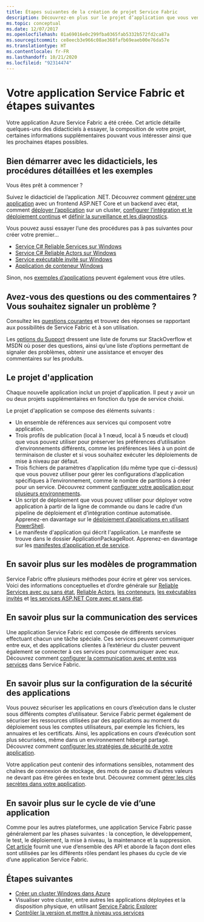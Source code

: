 ```yaml
---
title: Étapes suivantes de la création de projet Service Fabric
description: Découvrez-en plus sur le projet d’application que vous venez de créer dans Visual Studio.  Apprenez à créer des services à l’aide de didacticiels et approfondissez vos connaissances sur le développement de services pour Service Fabric.
ms.topic: conceptual
ms.date: 12/07/2017
ms.openlocfilehash: 01a69016e0c299fba0365fab5332b572fd2ca87a
ms.sourcegitcommit: ce8eecb3e966c08ae368fafb69eaeb00e76da57e
ms.translationtype: HT
ms.contentlocale: fr-FR
ms.lasthandoff: 10/21/2020
ms.locfileid: "92314474"
---
```

# <a name="your-service-fabric-application-and-next-steps"></a>Votre application Service Fabric et étapes suivantes
Votre application Azure Service Fabric a été créée. Cet article détaille quelques-uns des didacticiels à essayer, la composition de votre projet, certaines informations supplémentaires pouvant vous intéresser ainsi que les prochaines étapes possibles.

## <a name="get-started-with-tutorials-walk-throughs-and-samples"></a>Bien démarrer avec les didacticiels, les procédures détaillées et les exemples
Vous êtes prêt à commencer ?  

Suivez le didacticiel de l’application .NET. Découvrez comment [générer une application](service-fabric-tutorial-create-dotnet-app.md) avec un frontend ASP.NET Core et un backend avec état, comment [déployer l’application](service-fabric-tutorial-deploy-app-to-party-cluster.md) sur un cluster, [configurer l’intégration et le déploiement continus](service-fabric-tutorial-deploy-app-with-cicd-vsts.md) et [définir la surveillance et les diagnostics](service-fabric-tutorial-monitoring-aspnet.md).

Vous pouvez aussi essayer l’une des procédures pas à pas suivantes pour créer votre premier...
- [Service C# Reliable Services sur Windows](service-fabric-reliable-services-quick-start.md) 
- [Service C# Reliable Actors sur Windows](service-fabric-reliable-actors-get-started.md) 
- [Service exécutable invité sur Windows](quickstart-guest-app.md) 
- [Application de conteneur Windows](service-fabric-get-started-containers.md) 

Sinon, nos [exemples d’applications](/samples/browse/?products=azure) peuvent également vous être utiles.

## <a name="have-questions-or-feedback--need-to-report-an-issue"></a>Avez-vous des questions ou des commentaires ?  Vous souhaitez signaler un problème ?
Consultez les [questions courantes](service-fabric-common-questions.md) et trouvez des réponses se rapportant aux possibilités de Service Fabric et à son utilisation.

Les [options du Support](service-fabric-support.md) dressent une liste de forums sur StackOverflow et MSDN où poser des questions, ainsi qu’une liste d’options permettant de signaler des problèmes, obtenir une assistance et envoyer des commentaires sur les produits.

## <a name="the-application-project"></a>Le projet d'application
Chaque nouvelle application inclut un projet d'application. Il peut y avoir un ou deux projets supplémentaires en fonction du type de service choisi.

Le projet d'application se compose des éléments suivants :

* Un ensemble de références aux services qui composent votre application.
* Trois profils de publication (local à 1 nœud, local à 5 nœuds et cloud) que vous pouvez utiliser pour préserver les préférences d’utilisation d’environnements différents, comme les préférences liées à un point de terminaison de cluster et si vous souhaitez exécuter les déploiements de mise à niveau par défaut.
* Trois fichiers de paramètres d’application (du même type que ci-dessus) que vous pouvez utiliser pour gérer les configurations d’application spécifiques à l’environnement, comme le nombre de partitions à créer pour un service. Découvrez comment [configurer votre application pour plusieurs environnements](service-fabric-manage-multiple-environment-app-configuration.md).
* Un script de déploiement que vous pouvez utiliser pour déployer votre application à partir de la ligne de commande ou dans le cadre d’un pipeline de déploiement et d’intégration continue automatisée. Apprenez-en davantage sur le [déploiement d’applications en utilisant PowerShell](service-fabric-deploy-remove-applications.md).
* Le manifeste d'application qui décrit l'application. Le manifeste se trouve dans le dossier ApplicationPackageRoot. Apprenez-en davantage sur les [manifestes d’application et de service](service-fabric-application-model.md).



## <a name="learn-more-about-the-programming-models"></a>En savoir plus sur les modèles de programmation
Service Fabric offre plusieurs méthodes pour écrire et gérer vos services.  Voici des informations conceptuelles et d’ordre générale sur [Reliable Services avec ou sans état](service-fabric-reliable-services-introduction.md), [Reliable Actors](service-fabric-reliable-actors-introduction.md), [les conteneurs](service-fabric-containers-overview.md), [les exécutables invités](service-fabric-guest-executables-introduction.md) et [les services ASP.NET Core avec et sans état](service-fabric-reliable-services-communication-aspnetcore.md).

## <a name="learn-about-service-communication"></a>En savoir plus sur la communication des services
Une application Service Fabric est composée de différents services effectuant chacun une tâche spéciale. Ces services peuvent communiquer entre eux, et des applications clientes à l’extérieur du cluster peuvent également se connecter à ces services pour communiquer avec eux. Découvrez comment [configurer la communication avec et entre vos services](service-fabric-connect-and-communicate-with-services.md) dans Service Fabric. 

## <a name="learn-about-configuring-application-security"></a>En savoir plus sur la configuration de la sécurité des applications
Vous pouvez sécuriser les applications en cours d’exécution dans le cluster sous différents comptes d’utilisateur. Service Fabric permet également de sécuriser les ressources utilisées par des applications au moment du déploiement sous les comptes utilisateurs, par exemple les fichiers, les annuaires et les certificats. Ainsi, les applications en cours d’exécution sont plus sécurisées, même dans un environnement hébergé partagé.  Découvrez comment [configurer les stratégies de sécurité de votre application](service-fabric-application-runas-security.md).

Votre application peut contenir des informations sensibles, notamment des chaînes de connexion de stockage, des mots de passe ou d’autres valeurs ne devant pas être gérées en texte brut. Découvrez comment [gérer les clés secrètes dans votre application](service-fabric-application-secret-management.md).

## <a name="learn-about-the-application-lifecycle"></a>En savoir plus sur le cycle de vie d’une application
Comme pour les autres plateformes, une application Service Fabric passe généralement par les phases suivantes : la conception, le développement, le test, le déploiement, la mise à niveau, la maintenance et la suppression. [Cet article](service-fabric-application-lifecycle.md) fournit une vue d’ensemble des API et aborde la façon dont elles sont utilisées par les différents rôles pendant les phases du cycle de vie d’une application Service Fabric.

## <a name="next-steps"></a>Étapes suivantes
- [Créer un cluster Windows dans Azure](service-fabric-tutorial-create-vnet-and-windows-cluster.md)
- Visualiser votre cluster, entre autres les applications déployées et la disposition physique, en utilisant [Service Fabric Explorer](service-fabric-visualizing-your-cluster.md)
- [Contrôler la version et mettre à niveau vos services](service-fabric-application-upgrade-tutorial.md)